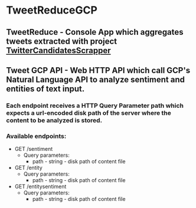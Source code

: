 # TweetReduceGCP 

## TweetReduce - Console App which aggregates tweets extracted with project [TwitterCandidatesScrapper](https://github.com/raresChelariu/TwitterCandidatesScrapper)

## Tweet GCP API - Web HTTP API which call GCP's Natural Language API to analyze sentiment and entities of text input. 

### Each endpoint receives a HTTP Query Parameter path which expects a url-encoded disk path of the server where the content to be analyzed is stored.

### Available endpoints: 

* GET /sentiment
  * Query parameters:
    * path - string - disk path of content file
* GET /entity
    * Query parameters:
      * path - string - disk path of content file
* GET /entitysentiment
    * Query parameters:
      * path - string - disk path of content file
